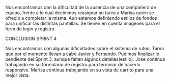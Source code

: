 Nos encontramos con la dificultad de la ausencia de una compañera de equipo, frente a lo cual decidimos 
reasignar su tarea a Marisa quien se ofreció a completar la misma.
Aun estamos definiendo estilos de fondos para unificar las distintas pantallas. Se tienen en cuenta imagenes
para el form de login y registro.


CONCLUSION SPRINT 4

Nos encontramos con algunas dificultades sobre el sistema de ruteo. Tarea que por el momento llevan a cabo Javier y Fernando. Pudimos finalizar lo pendiente del Sprint 3, aunque faltan algunos detalles(estilo). Jose continua trabajando en su formulario de registro para terminar de hacerlo responsive. Marisa continua trabajando en su vista de carrito para una mejor vista. 